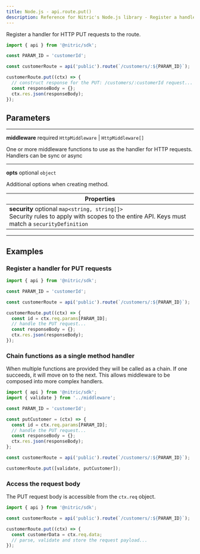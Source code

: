 ```yaml
---
title: Node.js - api.route.put()
description: Reference for Nitric's Node.js library - Register a handler for HTTP PUT requests to the route.
---
```


Register a handler for HTTP PUT requests to the route.

```javascript
import { api } from '@nitric/sdk';

const PARAM_ID = 'customerId';

const customerRoute = api('public').route(`/customers/:${PARAM_ID}`);

customerRoute.put((ctx) => {
  // construct response for the PUT: /customers/:customerId request...
  const responseBody = {};
  ctx.res.json(responseBody);
});
```

## Parameters

---

**middleware** required `HttpMiddleware` | `HttpMiddleware[]`

One or more middleware functions to use as the handler for HTTP requests. Handlers can be sync or async

---

**opts** optional `object`

Additional options when creating method.

| Properties                                                                                                                                        |
| ------------------------------------------------------------------------------------------------------------------------------------------------- |
| **security** optional `map<string, string[]>` <br/> Security rules to apply with scopes to the entire API. Keys must match a `securityDefinition` |

---

## Examples

### Register a handler for PUT requests

```javascript
import { api } from '@nitric/sdk';

const PARAM_ID = 'customerId';

const customerRoute = api('public').route(`/customers/:${PARAM_ID}`);

customerRoute.put((ctx) => {
  const id = ctx.req.params[PARAM_ID];
  // handle the PUT request...
  const responseBody = {};
  ctx.res.json(responseBody);
});
```

### Chain functions as a single method handler

When multiple functions are provided they will be called as a chain. If one succeeds, it will move on to the next. This allows middleware to be composed into more complex handlers.

```javascript
import { api } from '@nitric/sdk';
import { validate } from '../middleware';

const PARAM_ID = 'customerId';

const putCustomer = (ctx) => {
  const id = ctx.req.params[PARAM_ID];
  // handle the PUT request...
  const responseBody = {};
  ctx.res.json(responseBody);
};

const customerRoute = api('public').route(`/customers/:${PARAM_ID}`);

customerRoute.put([validate, putCustomer]);
```

### Access the request body

The PUT request body is accessible from the `ctx.req` object.

```javascript
import { api } from '@nitric/sdk';

const customerRoute = api('public').route(`/customers/:${PARAM_ID}`);

customerRoute.put((ctx) => {
  const customerData = ctx.req.data;
  // parse, validate and store the request payload...
});
```
